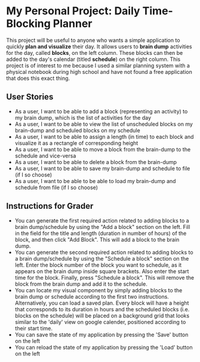 # My Personal Project: Daily Time-Blocking Planner

This project will be useful to anyone who wants a
simple application to quickly **plan and visualize**
their day. It allows users to **brain dump** 
activities for the day, called **blocks**, on the left column. These blocks can then be added
to the day's calendar (titled **schedule**) on the right column. 
This project is of interest to me
because I used a similar planning system with a physical notebook
during high school
and have not found a free application that does this exact thing. 

## User Stories
- As a user, I want to be able to add a block (representing an activity) 
to my brain dump, which is the list of activities for the day
- As a user, I want to be able to view the list of unscheduled blocks on my brain-dump and scheduled blocks on my 
schedule
- As a user, I want to be able to assign a length (in time) to each block and visualize it as a rectangle of
 corresponding height
- As a user, I want to be able to move a block from the brain-dump to the schedule and vice-versa
- As a user, I want to be able to delete a block from the brain-dump
- As a user, I want to be able to save my brain-dump and schedule to file (if I so choose)
- As a user, I want to be able to be able to load my brain-dump and schedule from file (if I so choose)

## Instructions for Grader
- You can generate the first required action related to adding blocks to a brain dump/schedule by
using the "Add a block" section on the left. Fill in the field for the title and length (duration in 
number of hours) of the block, and then click "Add Block". This will add a block to the brain dump.
- You can generate the second required action related to adding blocks to a brain dump/schedule by 
using the "Schedule a block" section on the left. Enter the block number of the block you want to schedule,
as it appears on the brain dump inside square brackets. Also enter the start time for the block. Finally, 
press "Schedule a block". This will remove the block from the brain dump and add it to the schedule.
- You can locate my visual component by simply adding blocks to the brain dump or schedule according
to the first two instructions. Alternatively, you can load a saved plan. Every block will have a height that corresponds to its duration in hours
and the scheduled blocks (i.e. blocks on the schedule) will be placed on a background grid that looks similar to 
the 'daily' view on google calender, positioned according to their start time.
- You can save the state of my application by pressing the 'Save' button on the left
- You can reload the state of my application by pressing the 'Load' button on the left